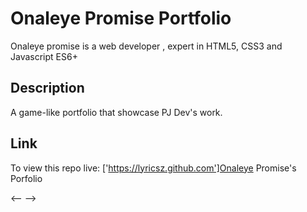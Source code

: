 # Onaleye Promise Portfolio
Onaleye promise is a web developer , expert in HTML5, CSS3 and Javascript ES6+

## Description
A game-like portfolio that showcase PJ Dev's work.

## Link
To view this repo live: ['https://lyricsz.github.com']Onaleye Promise's Porfolio


<--   -->